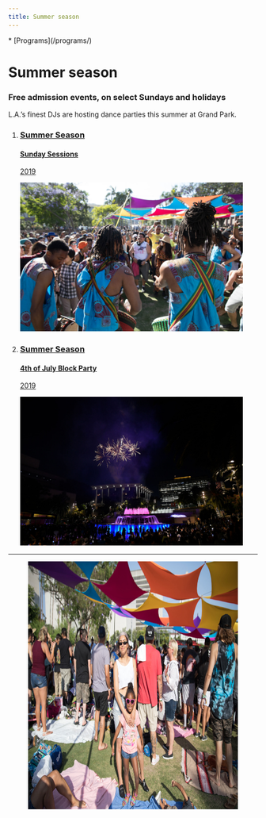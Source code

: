 ```yaml
---
title: Summer season
---
```


<nav markdown="1">
* [Programs](/programs/)
</nav>

Summer season
=============

### Free admission events, on select Sundays and holidays

L.A.’s finest DJs are hosting dance parties this summer at Grand Park.

<ol class="event-list">
  <li>
    <a href="/sunday-sessions/">
      <div>
        <h3>Summer Season</h3>
        <h4>Sunday Sessions</h4>
        <p>2019</p>
      </div>
      <img src="/uploads/sunday-sessions-2.jpg" height="300" alt="" />
    </a>
  </li>
  <li>
    <a href="https://july4.grandparkla.org/">
      <div>
        <h3>Summer Season</h3>
        <h4>4th of July Block Party</h4>
        <p>2019</p>
      </div>
      <img src="/uploads/july4.jpg" height="300" alt="" />
    </a>
  </li>
</ol>

* * *

<figure>
  <img src="/uploads/sunday-sessions-9.jpg" alt="Sunday Sessions" height="500" />
</figure>

